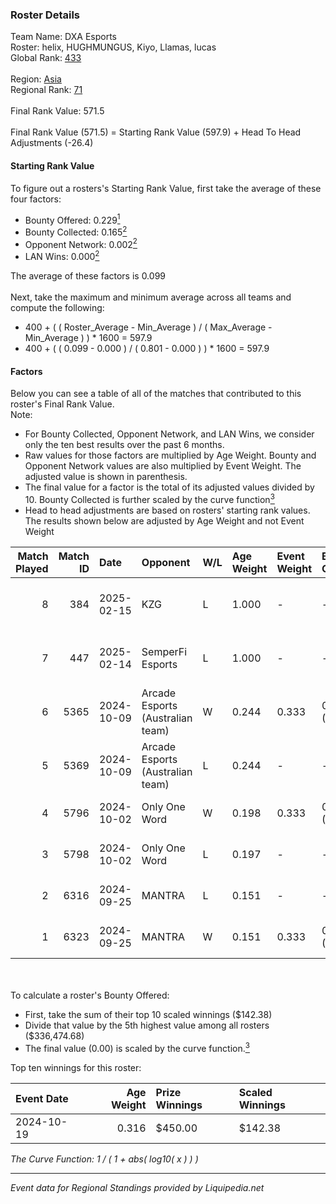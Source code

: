 ### Roster Details<br />
Team Name: DXA Esports<br />
Roster: helix, HUGHMUNGUS, Kiyo, Llamas, lucas<br />
Global Rank: [433](../standings_global.md)<br />
<br />
Region: [Asia]( ../standings_asia.md)<br />
Regional Rank: [71]( ../standings_asia.md)<br />
<br />
Final Rank Value:  571.5<br />
<br />
Final Rank Value (571.5) = Starting Rank Value (597.9) + Head To Head Adjustments (-26.4)<br />

#### Starting Rank Value<br />
To figure out a rosters's Starting Rank Value, first take the average of these four factors:<br />
- Bounty Offered: 0.229[<sup>1</sup>](#table2)
- Bounty Collected: 0.165[<sup>2</sup>](#table1)
- Opponent Network: 0.002[<sup>2</sup>](#table1)
- LAN Wins: 0.000[<sup>2</sup>](#table1)

The average of these factors is 0.099<br />
<br />
Next, take the maximum and minimum average across all teams and compute the following:<br />
- 400 + ( ( Roster_Average - Min_Average ) / ( Max_Average - Min_Average ) ) * 1600 = 597.9
- 400 + ( ( 0.099 - 0.000 ) / ( 0.801 - 0.000 ) ) * 1600 = 597.9


#### Factors<br />
Below you can see a table of all of the matches that contributed to this roster's Final Rank Value.<br />
Note:<br />

- For Bounty Collected, Opponent Network, and LAN Wins, we consider only the ten best results over the past 6 months.
- Raw values for those factors are multiplied by Age Weight. Bounty and Opponent Network values are also multiplied by Event Weight. The adjusted value is shown in parenthesis.
- The final value for a factor is the total of its adjusted values divided by 10. Bounty Collected is further scaled by the curve function[<sup>3</sup>](#curveFunction)
- Head to head adjustments are based on rosters' starting rank values. The results shown below are adjusted by Age Weight and not Event Weight
<span id="table1"></span><br />


| Match Played | Match ID | Date       | Opponent                         | W/L | Age Weight | Event Weight | Bounty Collected | Opponent Network | LAN Wins  | H2H Adj. | Roster                                 |
| -: | -: | :- | :- | :- | :- | :- | :- | :- | :- | -: | :- |
|            8 |      384 | 2025-02-15 | KZG                              | L   | 1.000      | -            | -                | -                | -         |   -14.99 | helix, HUGHMUNGUS, Kiyo, Llamas, lucas |
|            7 |      447 | 2025-02-14 | SemperFi Esports                 | L   | 1.000      | -            | -                | -                | -         |   -12.01 | helix, HUGHMUNGUS, Kiyo, Llamas, lucas |
|            6 |     5365 | 2024-10-09 | Arcade Esports (Australian team) | W   | 0.244      | 0.333        | 0.000 (0.000)    | 0.011 (0.001)    | 0 (0.000) |     3.72 | helix, Kiyo, lucas, prakM, Roflko      |
|            5 |     5369 | 2024-10-09 | Arcade Esports (Australian team) | L   | 0.244      | -            | -                | -                | -         |    -4.04 | helix, Kiyo, lucas, prakM, Roflko      |
|            4 |     5796 | 2024-10-02 | Only One Word                    | W   | 0.198      | 0.333        | 0.001 (0.000)    | 0.191 (0.013)    | 0 (0.000) |     3.47 | helix, Kiyo, lucas, prakM, Roflko      |
|            3 |     5798 | 2024-10-02 | Only One Word                    | L   | 0.197      | -            | -                | -                | -         |    -2.79 | helix, Kiyo, lucas, prakM, Roflko      |
|            2 |     6316 | 2024-09-25 | MANTRA                           | L   | 0.151      | -            | -                | -                | -         |    -2.29 | helix, Kiyo, lucas, prakM, Roflko      |
|            1 |     6323 | 2024-09-25 | MANTRA                           | W   | 0.151      | 0.333        | 0.000 (0.000)    | 0.175 (0.009)    | 0 (0.000) |     2.49 | helix, Kiyo, lucas, prakM, Roflko      |

<br />
<span id="table2"></span><br />
To calculate a roster's Bounty Offered:<br />

- First, take the sum of their top 10 scaled winnings ($142.38)
- Divide that value by the 5th highest value among all rosters ($336,474.68)
- The final value (0.00) is scaled by the curve function.[<sup>3</sup>](#curveFunction)

Top ten winnings for this roster:<br />

| Event Date | Age Weight | Prize Winnings | Scaled Winnings |
| :- | -: | :- | :- |
| 2024-10-19 |      0.316 | $450.00        | $142.38         |


<span id="curveFunction"></span>_The Curve Function: 1 / ( 1 + abs( log10( x ) ) )_<br />

---
_Event data for Regional Standings provided by Liquipedia.net_<br />
